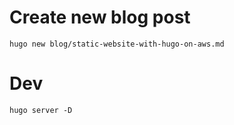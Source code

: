 # Create new blog post
```hugo new blog/static-website-with-hugo-on-aws.md```

# Dev
```hugo server -D```